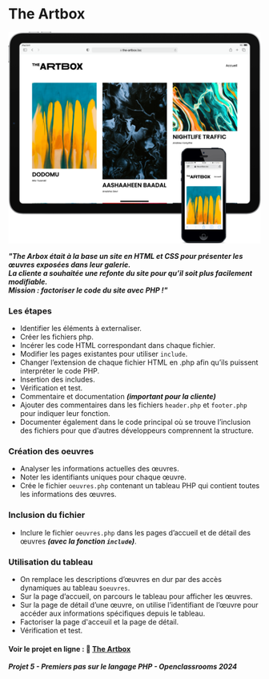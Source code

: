 # The Artbox

![The Artbox](img/the-artbox.png)

***<p>"The Arbox était à la base un site en HTML et CSS pour présenter les œuvres exposées dans leur galerie.<br>***
***La cliente a souhaitée une refonte du site pour qu’il soit plus facilement modifiable.<br>*** 
***Mission : factoriser le code du site avec PHP !"</p>***

### Les étapes
  - Identifier les éléments à externaliser.
  - Créer les fichiers php.
  - Incérer les code HTML correspondant dans chaque fichier.
  - Modifier les pages existantes pour utiliser `include`.
  - Changer l’extension de chaque fichier HTML en .php afin qu’ils puissent interpréter le code PHP.
  - Insertion des includes.
  - Vérification et test.
  - Commentaire et documentation ***(important pour la cliente)***
   - Ajouter des commentaires dans les fichiers `header.php` et `footer.php` pour indiquer leur fonction.
   - Documenter également dans le code principal où se trouve l’inclusion des fichiers pour que d’autres développeurs comprennent la structure.

### Création des oeuvres
  - Analyser les informations actuelles des œuvres.
  - Noter les identifiants uniques pour chaque œuvre.
  - Crée le fichier `oeuvres.php` contenant un tableau PHP qui contient toutes les informations des œuvres.

### Inclusion du fichier
  - Inclure le fichier `oeuvres.php` dans les pages d’accueil et de détail des œuvres ***(avec la fonction `include`)***.

### Utilisation du tableau
   - On remplace les descriptions d’œuvres en dur par des accès dynamiques au tableau `$oeuvres`.
   - Sur la page d’accueil, on parcours le tableau pour afficher les œuvres.
   - Sur la page de détail d’une œuvre, on utilise l’identifiant de l’œuvre pour accéder aux informations spécifiques depuis le tableau.
   - Factoriser la page d'acceuil et la page de détail.
   - Vérification et test.
  
#### Voir le projet en ligne : 🔗 [The Artbox](https://the-artbox.assoumani.pro/)
***<p>Projet 5 - Premiers pas sur le langage PHP - Openclassrooms 2024</p>***